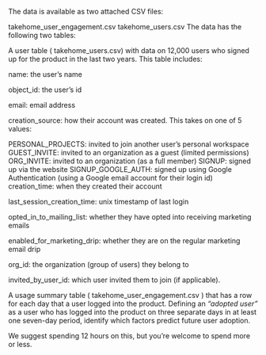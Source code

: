 The data is available as two attached CSV files:

takehome_user_engagement.csv
takehome_users.csv
The data has the following two tables:

A user table ( takehome_users.csv) with data on 12,000 users who signed up for the product in the last two years. This table includes:

name: the user’s name

object_id: the user’s id

email: email address

creation_source: how their account was created. This takes on one of 5 values:

PERSONAL_PROJECTS: invited to join another user’s personal workspace
GUEST_INVITE: invited to an organization as a guest (limited permissions)
ORG_INVITE: invited to an organization (as a full member)
SIGNUP: signed up via the website
SIGNUP_GOOGLE_AUTH: signed up using Google Authentication (using a Google email account for their login id)
creation_time: when they created their account

last_session_creation_time: unix timestamp of last login

opted_in_to_mailing_list: whether they have opted into receiving marketing emails

enabled_for_marketing_drip: whether they are on the regular marketing email drip

org_id: the organization (group of users) they belong to

invited_by_user_id: which user invited them to join (if applicable).

A usage summary table ( takehome_user_engagement.csv ) that has a row for each day that a user logged into the product.
Defining an _“adopted user”_ as a user who has logged into the product on three separate days in at least one seven-­day period, identify which factors predict future user adoption.

We suggest spending 1­2 hours on this, but you’re welcome to spend more or less.
